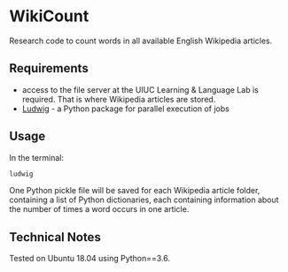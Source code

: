 # WikiCount

Research code to count words in all available English Wikipedia articles.

## Requirements

* access to the file server at the UIUC Learning & Language Lab is required.
That is where Wikipedia articles are stored.
* [Ludwig](https://github.com/phueb/Ludwig) - a Python package for parallel execution of jobs


## Usage

In the terminal:

```bash
ludwig
```

One Python pickle file will be saved for each Wikipedia article folder,
 containing a list of Python dictionaries, 
 each containing information about the number of times a word occurs in one article. 

## Technical Notes

Tested on Ubuntu 18.04 using Python==3.6.
